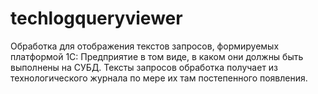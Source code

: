 techlogqueryviewer
==================

Обработка для отображения текстов запросов, формируемых платформой 1С: Предприятие в том виде, в каком они должны быть выполнены на СУБД. Тексты запросов обработка получает из технологического журнала по мере их там постепенного появления. 

